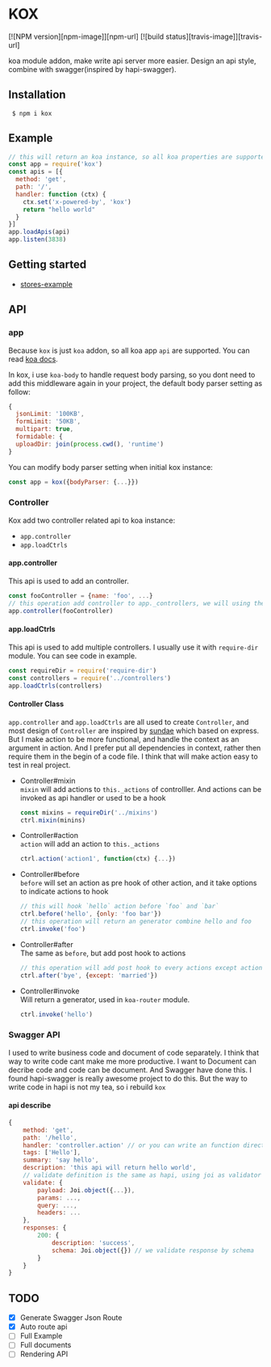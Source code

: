 # KOX

[![NPM version][npm-image]][npm-url]
[![build status][travis-image]][travis-url]

koa module addon, make write api server more easier. Design an api style, combine with swagger(inspired by hapi-swagger).

## Installation

```
 $ npm i kox
```

## Example


```js
// this will return an koa instance, so all koa properties are supported by kox.
const app = require('kox')
const apis = [{
  method: 'get',
  path: '/',
  handler: function (ctx) {
    ctx.set('x-powered-by', 'kox')
    return "hello world"
  }
}]
app.loadApis(api)
app.listen(3838)
```

## Getting started
- [stores-example](https://github.com/sunfuze/kox/blob/master/example/README.md)

## API

### app
Because `kox` is just `koa` addon, so all koa app `api` are supported.
You can read [koa docs](https://github.com/koajs/koa/blob/master/docs/api/index.md).

In kox, i use `koa-body` to handle request body parsing, so you dont need to add this middleware again in your project, the default body parser setting as follow:  

```js
{
  jsonLimit: '100KB',
  formLimit: '50KB',
  multipart: true,
  formidable: {
  uploadDir: join(process.cwd(), 'runtime')
}
```

You can modify body parser setting when initial kox instance:

```js
const app = kox({bodyParser: {...}})
```

### Controller
Kox add two controller related api to koa instance:  
- `app.controller`
- `app.loadCtrls`



#### app.controller
This api is used to add an controller.

```js
const fooController = {name: 'foo', ...}
// this operation add controller to app._controllers, we will using these controllers in api definitions.
app.controller(fooController)
```

#### app.loadCtrls
This api is used to add multiple controllers. I usually use it with `require-dir` module. You can see code in example.

```js
const requireDir = require('require-dir')
const controllers = require('../controllers')
app.loadCtrls(controllers)
```

#### Controller Class
`app.controller` and `app.loadCtrls` are all used to create `Controller`, and most design of
`Controller` are inspired by [sundae](https://github.com/sailxjx/sundae) which based on express. But I make action to be more functional, and handle the context as an argument in action. And I prefer put all dependencies in context, rather then require them in the begin of a code file. I think that will make action easy to test in real project.

- Controller#mixin  
`mixin` will add actions to `this._actions` of controlller. And actions can be invoked as api handler or used to be a hook  

  ```js
  const mixins = requireDir('../mixins')
  ctrl.mixin(minins)
  ```  
- Controller#action  
`action` will add an action to `this._actions`  
  
  ```js
  ctrl.action('action1', function(ctx) {...})
  ```  
- Controller#before  
`before` will set an action as pre hook of other action, and it take options to indicate actions to hook  

  ```js  
  // this will hook `hello` action before `foo` and `bar`
  ctrl.before('hello', {only: 'foo bar'})
  // this operation will return an generator combine hello and foo
  ctrl.invoke('foo') 
  ```
  
- Controller#after  
The same as `before`, but add post hook to actions  
  
  ```js
  // this operation will add post hook to every actions except action named married
  ctrl.after('bye', {except: 'married'})
  
  ```
  
- Controller#invoke  
Will return a generator, used in `koa-router` module.  
  
  ```js
  ctrl.invoke('hello')
  ```

### Swagger API
I used to write business code and document of code separately. I think that way to write code cant make me more productive. I want to Document can decribe code and code can be document. And Swagger have done this. I found hapi-swagger is really awesome project to do this. But the way to write code in hapi is not my tea, so i rebuild `kox`

#### api describe  
```js
{
	method: 'get',
	path: '/hello',
	handler: 'controller.action' // or you can write an function directly
	tags: ['Hello'],
	summary: 'say hello',
	description: 'this api will return hello world',
	// validate definition is the same as hapi, using joi as validator
	validate: {
		payload: Joi.object({...}),
		params: ...,
		query: ...,
		headers: ...
	},
	responses: {
		200: {
			description: 'success',
			schema: Joi.object({}) // we validate response by schema
		}
	}
}
```

## TODO
* [x] Generate Swagger Json Route
* [x] Auto route api
* [ ] Full Example
* [ ] Full documents
* [ ] Rendering API
